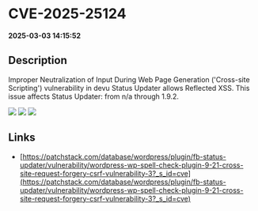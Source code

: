 # CVE-2025-25124

**2025-03-03 14:15:52**

## Description
Improper Neutralization of Input During Web Page Generation ('Cross-site Scripting') vulnerability in devu Status Updater allows Reflected XSS. This issue affects Status Updater: from n/a through 1.9.2.

![](https://img.shields.io/static/v1?label=Score&message=7.1&color=red)
![](https://img.shields.io/static/v1?label=Severity&message=HIGH&color=red)
![](https://img.shields.io/static/v1?label=CWE&message=XSS&color=green)

## Links
- [https://patchstack.com/database/wordpress/plugin/fb-status-updater/vulnerability/wordpress-wp-spell-check-plugin-9-21-cross-site-request-forgery-csrf-vulnerability-3?_s_id=cve](https://patchstack.com/database/wordpress/plugin/fb-status-updater/vulnerability/wordpress-wp-spell-check-plugin-9-21-cross-site-request-forgery-csrf-vulnerability-3?_s_id=cve)
